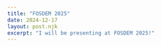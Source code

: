 ```yaml
---
title: "FOSDEM 2025"
date: 2024-12-17
layout: post.njk
excerpt: "I will be presenting at FOSDEM 2025!"
---
```

